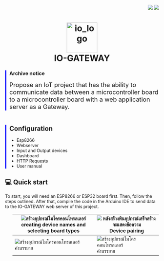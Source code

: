 <p align="right">
  <img src="https://img.shields.io/badge/PHP-v7.4-777BB4"/>
  <img src="https://img.shields.io/badge/Arduino_IDE-v1.8.13-00979D"/>

</p>
<h1 align="center">
  <img src="https://github.com/user-attachments/assets/cb8a947b-8ce8-40bd-9827-9ee32c7c0fda" alt="io_logo" width="100"/>  
  <br>IO-GATEWAY
</h1>
<div style="border-left: 4px solid blue; padding-left: 10px;">
  <h3>Archive notice</h3>
  <span style="font-size: 20px;">Propose an IoT project that has the ability to communicate data between a microcontroller board to a microcontroller board with a web application server as a Gateway.</span>

</div>
<br>
<div style="border-left: 4px solid blue; padding-left: 10px; margin-top: 20px;">
  <h2>Configuration</h2>
  <ul>
    <li>Esp8266</li>
    <li>Webserver</li>
    <li>Input and Output devices</li>
    <li>Dashboard</li>
    <li>HTTP Requests</li>
    <li>User manual</li>
  </ul>
</div>
 <h2>💻 Quick start</h2>
 To start, you will need an ESP8266 or ESP32 board first. Then, follow the steps outlined. After that, compile the code in the Arduino IDE to send data to the IO-GATEWAY web server of this project.
  <ul>



| ![สร้างอุปกรณ์ไมโครคอนโทรลเลอร์](https://github.com/user-attachments/assets/cba7e9e6-635e-4146-ac4d-7694ddd668db) <br>creating device names and selecting board types |![หลังสร้างพินอุปกรณ์เสร็จสร้างจะแสดงข้อความ](https://github.com/user-attachments/assets/ac3f573f-2580-46e7-b532-578b5c39e147) <br>Device pairing 
|-----------------------------------|-----------------------------------|
| ![สร้างอุปกรณ์ไมโครคอนโทรลเลอร์](https://github.com/user-attachments/assets/cba7e9e6-635e-4146-ac4d-7694ddd668db) <br>คำบรรยาย | ![สร้างอุปกรณ์ไมโครคอนโทรลเลอร์](https://github.com/user-attachments/assets/cba7e9e6-635e-4146-ac4d-7694ddd668db) <br>คำบรรยาย | ![สร้างอุปกรณ์ไมโครคอนโทรลเลอร์](https://github.com/user-attachments/assets/cba7e9e6-635e-4146-ac4d-7694ddd668db) <br>คำบรรยาย |


